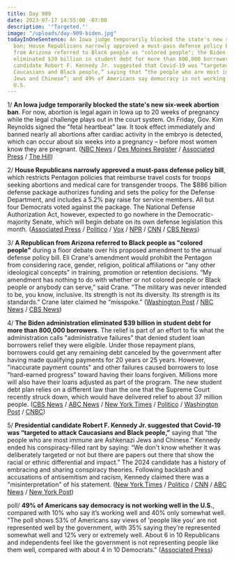 ```yaml
---
title: Day 909
date: 2023-07-17 14:55:00 -07:00
description: '"Targeted."'
image: "/uploads/day-909-biden.jpg"
todayInOneSentence: An Iowa judge temporarily blocked the state's new six-week abortion
  ban; House Republicans narrowly approved a must-pass defense policy bill; a Republican
  from Arizona referred to Black people as "colored people"; the Biden administration
  eliminated $39 billion in student debt for more than 800,000 borrowers; presidential
  candidate Robert F. Kennedy Jr. suggested that Covid-19 was “targeted to attack
  Caucasians and Black people,” saying that “the people who are most immune are Ashkenazi
  Jews and Chinese”; and 49% of Americans say democracy is not working well in the
  U.S.
---
```


1/ **An Iowa judge temporarily blocked the state's new six-week abortion ban**. For now, abortion is legal again in Iowa up to 20 weeks of pregnancy while the legal challenge plays out in the court system. On Friday, Gov. Kim Reynolds signed the "fetal heartbeat" law. It took effect immediately and banned nearly all abortions after cardiac activity in the embryo is detected, which can occur about six weeks into a pregnancy – before most women know they are pregnant. ([NBC News](https://www.nbcnews.com/politics/iowa-judge-temporarily-blocks-6-week-abortion-ban-rcna94634) / [Des Moines Register](https://www.desmoinesregister.com/story/news/politics/2023/07/17/iowa-fetal-heartbeat-abortion-law-court-ruling-temporary-injunction-kim-reynolds-pregnancy/70420027007/) / [Associated Press](https://apnews.com/article/iowa-six-weeks-abortion-ban-lawsuit-ad0bb52064d094b91f5efbc135ed4437) / [The Hill](https://thehill.com/policy/healthcare/4102144-iowa-abortion-ban-temporarily-blocked-by-state-court/))

2/ **House Republicans narrowly approved a must-pass defense policy bill**, which restricts Pentagon policies that reimburse travel costs for troops seeking abortions and medical care for transgender troops. The $886 billion defense package authorizes funding and sets the policy for the Defense Department, and includes a 5.2% pay raise for service members. All but four Democrats voted against the package. The National Defense Authorization Act, however, expected to go nowhere in the Democratic-majority Senate, which will begin debate on its own defense legislation this month. ([Associated Press](https://apnews.com/article/defense-house-ukraine-mccarthy-abortion-diversity-50a7b843afa02fa7aa85819b074244c5) / [Politico](https://www.politico.com/news/2023/07/14/house-passes-defense-bill-despite-controversial-abortion-transgender-policies-00106373) / [Vox](https://www.vox.com/politics/2023/7/14/23795178/house-defense-bill-republicans-abortion-trans-rights-culture-war) / [NPR](https://www.npr.org/2023/07/14/1187660777/house-passes-defense-bill-mostly-along-party-lines-with-culture-war-measures-att) / [CNN](https://www.cnn.com/2023/07/14/politics/house-ndaa-vote-amendments/index.html) / [CBS News](https://www.cbsnews.com/news/house-vote-ndaa-2024-republicans-amendments-abortion-dei-transgender-care/))

3/ **A Republican from Arizona referred to Black people as "colored people"** during a floor debate over his proposed amendment to the annual defense policy bill. Eli Crane's amendment would prohibit the Pentagon from considering race, gender, religion, political affiliations or "any other ideological concepts" in training, promotion or retention decisions. “My amendment has nothing to do with whether or not colored people or Black people or anybody can serve,” said Crane. "The military was never intended to be, you know, inclusive. Its strength is not its diversity. Its strength is its standards." Crane later claimed he “misspoke.” ([Washington Post](https://www.washingtonpost.com/politics/2023/07/14/gop-lawmaker-says-he-misspoke-referring-colored-people-house-floor/) / [NBC News](https://www.nbcnews.com/politics/congress/rep-eli-crane-refers-black-americans-colored-people-house-floor-rcna94200) / [CBS News](https://www.cbsnews.com/news/eli-crane-colored-people-remark-house-floor/))

4/ **The Biden administration eliminated $39 billion in student debt for more than 800,000 borrowers**. The relief is part of an effort to fix what the administration calls "administrative failures" that denied student loan borrowers relief they were eligible. Under those repayment plans, borrowers could get any remaining debt canceled by the government after having made qualifying payments for 20 years or 25 years. However, "inaccurate payment counts" and other failures caused borrowers to lose "hard-earned progress" toward having their loans forgiven. Millions more will also have their loans adjusted as part of the program. The new student debt plan relies on a different law than the one that the Supreme Court recently struck down, which would have delivered relief to about 37 million people. ([CBS News](https://www.cbsnews.com/news/biden-student-loan-forgiveness-different-student-debt-relief-supreme-court/) / [ABC News](https://abcnews.go.com/Politics/fix-program-errors-education-department-forgive-student-loan/story?id=101232295) / [New York Times](https://www.nytimes.com/2023/07/14/business/student-loan-forgiveness.html) / [Politico](https://www.politico.com/news/2023/07/14/biden-administration-student-debt-relief-00106366) / [Washington Post](https://www.washingtonpost.com/education/2023/07/14/biden-student-loan-forgiveness-income-driven/) / [CNBC](https://www.cnbc.com/2023/07/14/biden-forgives-39-billion-in-student-debt-for-some-800000-borrowers.html))

5/ **Presidential candidate Robert F. Kennedy Jr. suggested that Covid-19 was “targeted to attack Caucasians and Black people,”** saying that “the people who are most immune are Ashkenazi Jews and Chinese.” Kennedy ended his conspiracy-filled rant by saying: “We don't know whether it was deliberately targeted or not but there are papers out there that show the racial or ethnic differential and impact.” The 2024 candidate has a history of embracing and sharing conspiracy theories. Following backlash and accusations of antisemitism and racism, Kennedy claimed there was a "misinterpretation" of his statement. ([New York Times](https://www.nytimes.com/2023/07/15/us/politics/rfk-jr-remarks-covid.html) / [Politico](https://www.politico.com/news/2023/07/15/rfk-jr-covid-19-ethnically-targeted-00106478) / [CNN](https://www.cnn.com/2023/07/15/politics/rfk-jr-covid-jewish-groups/) / [ABC News](https://abcnews.go.com/Politics/rfk-jr-accused-making-antisemitic-racist-claims-covid/story?id=101323851) / [New York Post](https://nypost.com/2023/07/15/rfk-jr-says-covid-was-ethnically-targeted-to-spare-jews/))

poll/ **49% of Americans say democracy is not working well in the U.S.**, compared with 10% who say it’s working well and 40% only somewhat well. "The poll shows 53% of Americans say views of 'people like you' are not represented well by the government, with 35% saying they’re represented somewhat well and 12% very or extremely well. About 6 in 10 Republicans and independents feel like the government is not representing people like them well, compared with about 4 in 10 Democrats." ([Associated Press](https://apnews.com/article/poll-democracy-partisanship-trump-biden-trust-221f2b4f6cf9805f766c9a8395b9539d))